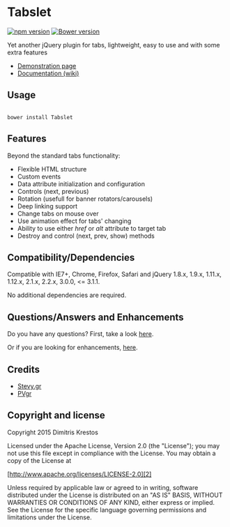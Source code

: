 # Tabslet

[![npm version](https://badge.fury.io/js/tabslet.png)](http://badge.fury.io/js/tabslet)
[![Bower version](https://badge.fury.io/bo/Tabslet.png)](http://badge.fury.io/bo/Tabslet)

Yet another jQuery plugin for tabs, lightweight, easy to use and with some extra features

* [Demonstration page][1]
* [Documentation (wiki)][3]

## Usage 

<code>
bower install Tabslet
</code>

## Features

Beyond the standard tabs functionality:

* Flexible HTML structure
* Custom events
* Data attribute initialization and configuration
* Controls (next, previous)
* Rotation (usefull for banner rotators/carousels)
* Deep linking support
* Change tabs on mouse over
* Use animation effect for tabs' changing
* Ability to use either _href_ or _alt_ attribute to target tab
* Destroy and control (next, prev, show) methods

## Compatibility/Dependencies

Compatible with IE7+, Chrome, Firefox, Safari
and jQuery 1.8.x, 1.9.x, 1.11.x, 1.12.x, 2.1.x, 2.2.x, 3.0.0, <= 3.1.1.

No additional dependencies are required.

## Questions/Answers and Enhancements

Do you have any questions? First, take a look [here][6].

Or if you are looking for enhancements, [here][7].

## Credits
* [Stevy.gr][4]
* [PVgr][5]

## Copyright and license

Copyright 2015 Dimitris Krestos

Licensed under the Apache License, Version 2.0 (the "License");
you may not use this file except in compliance with the License.
You may obtain a copy of the License at

[http://www.apache.org/licenses/LICENSE-2.0][2]

Unless required by applicable law or agreed to in writing, software
distributed under the License is distributed on an "AS IS" BASIS,
WITHOUT WARRANTIES OR CONDITIONS OF ANY KIND, either express or implied.
See the License for the specific language governing permissions and
limitations under the License.

  [1]: http://vdw.github.io/Tabslet/
  [2]: http://www.apache.org/licenses/LICENSE-2.0
  [3]: https://github.com/vdw/Tabslet/wiki
  [4]: http://stevy.gr/
  [5]: http://www.pvgr.eu/en/
  [6]: https://github.com/vdw/Tabslet/issues?utf8=%E2%9C%93&q=label%3Aquestion
  [7]: https://github.com/vdw/Tabslet/issues?utf8=%E2%9C%93&q=label%3Aenhancement
